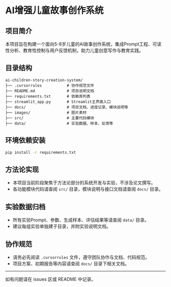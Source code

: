 # AI增强儿童故事创作系统

## 项目简介
本项目旨在构建一个面向5-8岁儿童的AI故事创作系统，集成Prompt工程、可读性分析、教育性控制与用户反馈机制，助力儿童创意写作与教育实践。

## 目录结构
```
ai-children-story-creation-system/
├── .cursorrules           # 协作规范文件
├── README.md              # 项目说明文档
├── requirements.txt       # 依赖库列表
├── streamlit_app.py       # Streamlit主界面入口
├── docs/                  # 项目文档、进度记录、模块说明等
├── images/                # 图片素材
├── src/                   # 主要代码模块
├── data/                  # 实验数据、样本、反馈等
```

## 环境依赖安装
```bash
pip install -r requirements.txt
```

## 方法论实现
- 本项目当前阶段聚焦于方法论部分的系统开发与实验，不涉及论文撰写。
- 各功能模块代码请查阅 `src/` 目录，模块说明与接口文档请查阅 `docs/` 目录。

## 实验数据归档
- 所有实验Prompt、参数、生成样本、评估结果等请查阅 `data/` 目录。
- 建议每组实验单独建子目录，并附实验说明文档。

## 协作规范
- 请务必先阅读 `.cursorrules` 文件，遵守团队协作与文档、代码规范。
- 项目方案、初期报告等内容请查阅 `docs/` 目录下相关文档。

---
如有问题请在 issues 区或 README 中记录。
